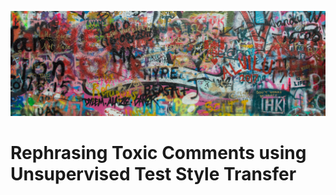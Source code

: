 ![splash](https://github.com/timjones1/rephrase-toxic-comments/blob/b930bb4b6be2b324ea99a09282b1b226ff0aeea9/hate%20graffitti.jfif)

# Rephrasing Toxic Comments using Unsupervised Test Style Transfer
